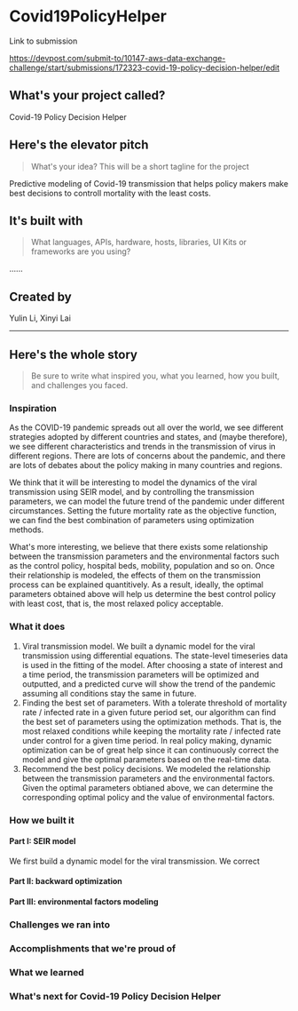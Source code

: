 # Covid19PolicyHelper

Link to submission

https://devpost.com/submit-to/10147-aws-data-exchange-challenge/start/submissions/172323-covid-19-policy-decision-helper/edit


## What's your project called?
Covid-19 Policy Decision Helper


## Here's the elevator pitch
> What's your idea? This will be a short tagline for the project

Predictive modeling of Covid-19 transmission that helps policy makers make best decisions to controll mortality with the least costs.


## It's built with
> What languages, APIs, hardware, hosts, libraries, UI Kits or frameworks are you using?

......

## Created by
Yulin Li, Xinyi Lai

---

## Here's the whole story
> Be sure to write what inspired you, what you learned, how you built, and challenges you faced.

### Inspiration

As the COVID-19 pandemic spreads out all over the world, we see different strategies adopted by different countries and states, and (maybe therefore), we see different characteristics and trends in the transmission of virus in different regions. There are lots of concerns about the pandemic, and there are lots of debates about the policy making in many countries and regions.

We think that it will be interesting to model the dynamics of the viral transmission using SEIR model, and by controlling the transmission parameters, we can model the future trend of the pandemic under different circumstances. Setting the future mortality rate as the objective function, we can find the best combination of parameters using optimization methods. 

What's more interesting, we believe that there exists some relationship between the transmission parameters and the environmental factors such as the control policy, hospital beds, mobility, population and so on. Once their relationship is modeled, the effects of them on the transmission process can be explained quantitively. As a result, ideally, the optimal parameters obtained above will help us determine the best control policy with least cost, that is, the most relaxed policy acceptable.


### What it does

1. Viral transmission model. 
    We built a dynamic model for the viral transmission using differential equations. The state-level timeseries data is used in the fitting of the model. After choosing a state of interest and a time period, the transmission parameters will be optimized and outputted, and a predicted curve will show the trend of the pandemic assuming all conditions stay the same in future.  
2. Finding the best set of parameters.
    With a tolerate threshold of mortality rate / infected rate in a given future period set, our algorithm can find the best set of parameters using the optimization methods. That is, the most relaxed conditions while keeping the mortality rate / infected rate under control for a given time period. In real policy making,  dynamic optimization can be of great help since it can continuously correct the model and give the optimal parameters based on the real-time data.
3. Recommend the best policy decisions.
    We modeled the relationship between the transmission parameters and the environmental factors. Given the optimal parameters obtianed above, we can determine the corresponding optimal policy and the value of environmental factors.


### How we built it

#### Part I: SEIR model
We first build a dynamic model for the viral transmission. We correct

#### Part II: backward optimization

#### Part III: environmental factors modeling


### Challenges we ran into

### Accomplishments that we're proud of

### What we learned

### What's next for Covid-19 Policy Decision Helper
